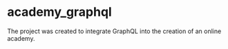# academy_graphql
The project was created to integrate GraphQL into the creation of an online academy.
